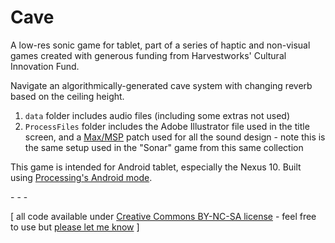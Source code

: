 Cave
====

A low-res sonic game for tablet, part of a series of haptic and non-visual games created with generous funding from Harvestworks' Cultural Innovation Fund.

Navigate an algorithmically-generated cave system with changing reverb based on the ceiling height.

1. `data` folder includes audio files (including some extras not used)
2. `ProcessFiles` folder includes the Adobe Illustrator file used in the title screen, and a [Max/MSP](http://cycling74.com) patch used for all the sound design - note this is the same setup used in the "Sonar" game from this same collection

This game is intended for Android tablet, especially the Nexus 10. Built using [Processing's Android mode](http://www.processing.org).

\- \- \-

\[ all code available under [Creative Commons BY-NC-SA license](http://creativecommons.org/licenses/by-nc-sa/3.0/) - feel free to use but [please let me know](http://www.jeffreythompson.org) \]
